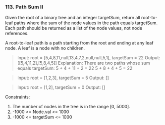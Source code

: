 ### 113. Path Sum II

Given the root of a binary tree and an integer targetSum, return all root-to-leaf paths where the sum of the node values in the path equals targetSum. Each path should be returned as a list of the node values, not node references.

A root-to-leaf path is a path starting from the root and ending at any leaf node. A leaf is a node with no children.

> Input: root = [5,4,8,11,null,13,4,7,2,null,null,5,1], targetSum = 22
Output: [[5,4,11,2],[5,8,4,5]]
Explanation: There are two paths whose sum equals targetSum:
5 + 4 + 11 + 2 = 22
5 + 8 + 4 + 5 = 22


> Input: root = [1,2,3], targetSum = 5
Output: []

> Input: root = [1,2], targetSum = 0
Output: []

Constraints:

1. The number of nodes in the tree is in the range [0, 5000].
2. -1000 <= Node.val <= 1000
3. -1000 <= targetSum <= 1000